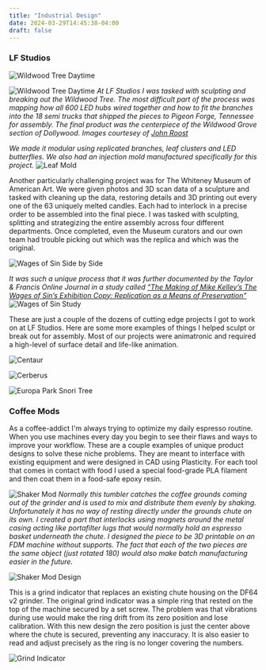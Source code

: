 ```yaml
---
title: "Industrial Design"
date: 2024-03-29T14:45:38-04:00
draft: false
---
```

### LF Studios
![Wildwood Tree Daytime](/images/tree1.jpg)

![Wildwood Tree Daytime](/images/tree2.jpg)
*At LF Studios I was tasked with sculpting and breaking out the Wildwood Tree. The most difficult part of the process was mapping how all 600 LED hubs wired together and how to fit the branches into the 18 semi trucks that shipped the pieces to Pigeon Forge, Tennessee for assembly. The final product was the centerpiece of the Wildwood Grove section of Dollywood. Images courtesey of [John Roost](https://cheeseonastick.com/)*


*We made it modular using replicated branches, leaf clusters and LED butterflies. We also had an injection mold manufactured specifically for this project.*
![Leaf Mold](/images/gifs/tree_leaf.gif)

Another particularly challenging project was for The Whiteney Museum of American Art. We were given photos and 3D scan data of a sculpture and tasked with cleaning up the data, restoring details and 3D printing out every one of the 63 uniquely melted candles. Each had to interlock in a precise order to be assembled into the final piece. I was tasked with sculpting, splitting and strategizing the entire assembly across four different departments. Once completed, even the Museum curators and our own team had trouble picking out which was the replica and which was the original. 

![Wages of Sin Side by Side](/images/wages_complete.jpg)

*It was such a unique process that it was further documented by the Taylor & Francis Online Journal in a study called ["The Making of Mike Kelley’s The Wages of Sin’s Exhibition Copy: Replication as a Means of Preservation"](/downloads/WagesOfSinReplica.pdf)*
![Wages of Sin Study](/images/wages_study.jpg)

These are just a couple of the dozens of cutting edge projects I got to work on at LF Studios. Here are some more examples of things I helped sculpt or break out for assembly. Most of our projects were animatronic and required a high-level of surface detail and life-like animation.

![Centaur](/images/centaur.jpg)

![Cerberus](/images/cerberus.jpg)

![Europa Park Snori Tree](/images/snori_tree.jpg)

### Coffee Mods
As a coffee-addict I'm always trying to optimize my daily espresso routine. When you use machines every day you begin to see their flaws and ways to improve your workflow. These are a couple examples of unique product designs to solve these niche problems. They are meant to interface with existing equipment and were designed in CAD using Plasticity. For each tool that comes in contact with food I used a special food-grade PLA filament and then coat them in a food-safe epoxy resin.

![Shaker Mod](/images/coffee_wings.jpg)
*Normally this tumbler catches the coffee grounds coming out of the grinder and is used to mix and distribute them evenly by shaking. Unfortunately it has no way of resting directly under the grounds chute on its own. I created a part that interlocks using magnets around the metal casing acting like portafilter lugs that would normally hold an espresso basket underneath the chute. I designed the piece to be 3D printable on an FDM machine without supports. The fact that each of the two pieces are the same object (just rotated 180) would also make batch manufacturing easier in the future.*

![Shaker Mod Design](/images/coffee_wings_model.jpg)

This is a grind indicator that replaces an existing chute housing on the DF64 v2 grinder. The original grind indicator was a simple ring that rested on the top of the machine secured by a set screw. The problem was that vibrations during use would make the ring drift from its zero position and lose calibration. With this new design the zero position is just the center above where the chute is secured, preventing any inaccuracy. It is also easier to read and adjust precisely as the ring is no longer covering the numbers.

![Grind Indicator](/images/coffee_shroud.jpg)